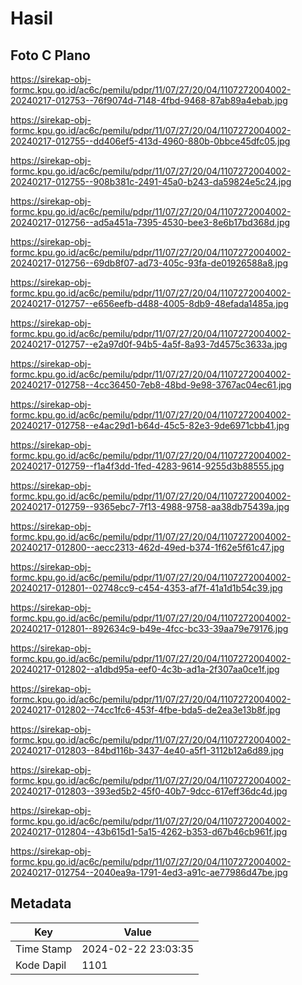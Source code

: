 # Hasil

## Foto C Plano

https://sirekap-obj-formc.kpu.go.id/ac6c/pemilu/pdpr/11/07/27/20/04/1107272004002-20240217-012753--76f9074d-7148-4fbd-9468-87ab89a4ebab.jpg

https://sirekap-obj-formc.kpu.go.id/ac6c/pemilu/pdpr/11/07/27/20/04/1107272004002-20240217-012755--dd406ef5-413d-4960-880b-0bbce45dfc05.jpg

https://sirekap-obj-formc.kpu.go.id/ac6c/pemilu/pdpr/11/07/27/20/04/1107272004002-20240217-012755--908b381c-2491-45a0-b243-da59824e5c24.jpg

https://sirekap-obj-formc.kpu.go.id/ac6c/pemilu/pdpr/11/07/27/20/04/1107272004002-20240217-012756--ad5a451a-7395-4530-bee3-8e6b17bd368d.jpg

https://sirekap-obj-formc.kpu.go.id/ac6c/pemilu/pdpr/11/07/27/20/04/1107272004002-20240217-012756--69db8f07-ad73-405c-93fa-de01926588a8.jpg

https://sirekap-obj-formc.kpu.go.id/ac6c/pemilu/pdpr/11/07/27/20/04/1107272004002-20240217-012757--e656eefb-d488-4005-8db9-48efada1485a.jpg

https://sirekap-obj-formc.kpu.go.id/ac6c/pemilu/pdpr/11/07/27/20/04/1107272004002-20240217-012757--e2a97d0f-94b5-4a5f-8a93-7d4575c3633a.jpg

https://sirekap-obj-formc.kpu.go.id/ac6c/pemilu/pdpr/11/07/27/20/04/1107272004002-20240217-012758--4cc36450-7eb8-48bd-9e98-3767ac04ec61.jpg

https://sirekap-obj-formc.kpu.go.id/ac6c/pemilu/pdpr/11/07/27/20/04/1107272004002-20240217-012758--e4ac29d1-b64d-45c5-82e3-9de6971cbb41.jpg

https://sirekap-obj-formc.kpu.go.id/ac6c/pemilu/pdpr/11/07/27/20/04/1107272004002-20240217-012759--f1a4f3dd-1fed-4283-9614-9255d3b88555.jpg

https://sirekap-obj-formc.kpu.go.id/ac6c/pemilu/pdpr/11/07/27/20/04/1107272004002-20240217-012759--9365ebc7-7f13-4988-9758-aa38db75439a.jpg

https://sirekap-obj-formc.kpu.go.id/ac6c/pemilu/pdpr/11/07/27/20/04/1107272004002-20240217-012800--aecc2313-462d-49ed-b374-1f62e5f61c47.jpg

https://sirekap-obj-formc.kpu.go.id/ac6c/pemilu/pdpr/11/07/27/20/04/1107272004002-20240217-012801--02748cc9-c454-4353-af7f-41a1d1b54c39.jpg

https://sirekap-obj-formc.kpu.go.id/ac6c/pemilu/pdpr/11/07/27/20/04/1107272004002-20240217-012801--892634c9-b49e-4fcc-bc33-39aa79e79176.jpg

https://sirekap-obj-formc.kpu.go.id/ac6c/pemilu/pdpr/11/07/27/20/04/1107272004002-20240217-012802--a1dbd95a-eef0-4c3b-ad1a-2f307aa0ce1f.jpg

https://sirekap-obj-formc.kpu.go.id/ac6c/pemilu/pdpr/11/07/27/20/04/1107272004002-20240217-012802--74cc1fc6-453f-4fbe-bda5-de2ea3e13b8f.jpg

https://sirekap-obj-formc.kpu.go.id/ac6c/pemilu/pdpr/11/07/27/20/04/1107272004002-20240217-012803--84bd116b-3437-4e40-a5f1-3112b12a6d89.jpg

https://sirekap-obj-formc.kpu.go.id/ac6c/pemilu/pdpr/11/07/27/20/04/1107272004002-20240217-012803--393ed5b2-45f0-40b7-9dcc-617eff36dc4d.jpg

https://sirekap-obj-formc.kpu.go.id/ac6c/pemilu/pdpr/11/07/27/20/04/1107272004002-20240217-012804--43b615d1-5a15-4262-b353-d67b46cb961f.jpg

https://sirekap-obj-formc.kpu.go.id/ac6c/pemilu/pdpr/11/07/27/20/04/1107272004002-20240217-012754--2040ea9a-1791-4ed3-a91c-ae77986d47be.jpg


## Metadata

| Key        | Value               |
| ---------- | ------------------- |
| Time Stamp | 2024-02-22 23:03:35 |
| Kode Dapil | 1101                |



